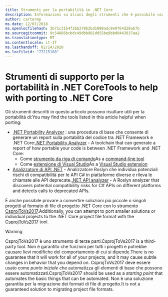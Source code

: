 ```yaml
---
title: Strumenti per la portabilità in .NET Core
description: Informazioni su alcuni degli strumenti che è possibile usare per la portabilità in .NET Core
author: cartermp
ms.date: 12/07/2018
ms.openlocfilehash: 3b71c31b4f26b278b2bd1088adc8e9f64d28ab7b
ms.sourcegitcommit: 9c54866bcbdc49dbb981dd55be9bbd0443837aa2
ms.translationtype: MT
ms.contentlocale: it-IT
ms.lasthandoff: 02/14/2020
ms.locfileid: "77215188"
---
```

# <a name="tools-to-help-with-porting-to-net-core"></a><span data-ttu-id="ad053-103">Strumenti di supporto per la portabilità in .NET Core</span><span class="sxs-lookup"><span data-stu-id="ad053-103">Tools to help with porting to .NET Core</span></span>

<span data-ttu-id="ad053-104">Gli strumenti descritti in questo articolo possono risultare utili per la portabilità di:</span><span class="sxs-lookup"><span data-stu-id="ad053-104">You may find the tools listed in this article helpful when porting:</span></span>

- <span data-ttu-id="ad053-105">[.NET Portability Analyzer](../../standard/analyzers/portability-analyzer.md) : una procedura di base che consente di generare un report sulla portabilità del codice tra .NET Framework e .NET Core:</span><span class="sxs-lookup"><span data-stu-id="ad053-105">[.NET Portability Analyzer](../../standard/analyzers/portability-analyzer.md) - A toolchain that can generate a report of how portable your code is between .NET Framework and .NET Core:</span></span>
  - <span data-ttu-id="ad053-106">Come [strumento da riga di comando](https://github.com/Microsoft/dotnet-apiport/releases)</span><span class="sxs-lookup"><span data-stu-id="ad053-106">As a [command-line tool](https://github.com/Microsoft/dotnet-apiport/releases)</span></span>
  - <span data-ttu-id="ad053-107">Come [estensione di Visual Studio](https://visualstudiogallery.msdn.microsoft.com/1177943e-cfb7-4822-a8a6-e56c7905292b)</span><span class="sxs-lookup"><span data-stu-id="ad053-107">As a [Visual Studio extension](https://visualstudiogallery.msdn.microsoft.com/1177943e-cfb7-4822-a8a6-e56c7905292b)</span></span>
- <span data-ttu-id="ad053-108">[Analizzatore di API .NET](../../standard/analyzers/api-analyzer.md) - Analizzatore Roslyn che individua potenziali rischi di compatibilità per le API C# in piattaforme diverse e rileva le chiamate alle API deprecate.</span><span class="sxs-lookup"><span data-stu-id="ad053-108">[.NET API analyzer](../../standard/analyzers/api-analyzer.md) - A Roslyn analyzer that discovers potential compatibility risks for C# APIs on different platforms and detects calls to deprecated APIs.</span></span>

<span data-ttu-id="ad053-109">È anche possibile provare a convertire soluzioni più piccole o singoli progetti al formato di file di progetto .NET Core con lo strumento [CsprojToVs2017](https://github.com/hvanbakel/CsprojToVs2017).</span><span class="sxs-lookup"><span data-stu-id="ad053-109">Additionally, you can attempt to port smaller solutions or individual projects to the .NET Core project file format with the [CsprojToVs2017](https://github.com/hvanbakel/CsprojToVs2017) tool.</span></span>

> [!WARNING] 
> <span data-ttu-id="ad053-110">CsprojToVs2017 è uno strumento di terze parti.</span><span class="sxs-lookup"><span data-stu-id="ad053-110">CsprojToVs2017 is a third-party tool.</span></span> <span data-ttu-id="ad053-111">Non è garantito che funzioni per tutti i progetti e potrebbe causare lievi modifiche del comportamento di cui si dipende.</span><span class="sxs-lookup"><span data-stu-id="ad053-111">There is no guarantee that it will work for all of your projects, and it may cause subtle changes in behavior that you depend on.</span></span> <span data-ttu-id="ad053-112">CsprojToVs2017 deve essere usato come _punto iniziale_ che automatizza gli elementi di base che possono essere automatizzati.</span><span class="sxs-lookup"><span data-stu-id="ad053-112">CsprojToVs2017 should be used as a _starting point_ that automates the basic things that can be automated.</span></span> <span data-ttu-id="ad053-113">Non è una soluzione garantita per la migrazione dei formati di file di progetto.</span><span class="sxs-lookup"><span data-stu-id="ad053-113">It is not a guaranteed solution to migrating project file formats.</span></span>
